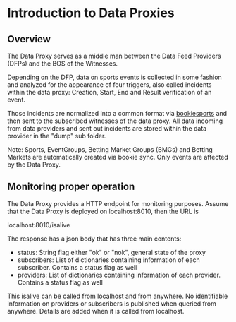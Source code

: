 # Introduction to Data Proxies

## Overview

The Data Proxy serves as a middle man between the Data Feed Providers \(DFPs\) and the BOS of the Witnesses. 

Depending on the DFP, data on sports events is collected in some fashion and analyzed for the appearance of four triggers, also called incidents within the data proxy: Creation, Start, End and Result verification of an event.

Those incidents are normalized into a common format via [bookiesports](https://pypi.python.org/pypi/bookiesports) and then sent to the subscribed witnesses of the data proxy. All data incoming from data providers and sent out incidents are stored within the data provider in the "dump" sub folder.

Note: Sports, EventGroups, Betting Market Groups \(BMGs\) and Betting Markets are automatically created via bookie sync. Only events are affected by the Data Proxy.

## Monitoring proper operation

The Data Proxy provides a HTTP endpoint for monitoring purposes. Assume that the Data Proxy is deployed on localhost:8010, then the URL is

localhost:8010/isalive

The response has a json body that has three main contents:

* status: String flag either "ok" or "nok", general state of the proxy
* subscribers: List of dictionaries containing information of each subscriber. Contains a status flag as well
* providers: List of dictionaries containing information of each provider. Contains a status flag as well

This isalive can be called from localhost and from anywhere. No identifiable information on providers or subscribers is published when queried from anywhere. Details are added when it is called from localhost.

